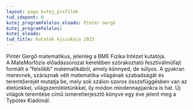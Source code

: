 ```yaml
---
layout: page_kutej_profilok
tud_idopont: 0
kutej_programfelelos_eloado: Pintér Gergő
kutej_programfelelos: 
kutej_eloado:
tud_title: Kutatók éjszakája 2023
---
```


Pintér Gergő matematikus, jelenleg a BME Fizika Intézet kutatója. A MateMorfózis előadássorozat keretében szórakoztató fesztiválműfajt formált a “felsőbb” matematikából, amely könnyed, de súlyos. A gyakran merevnek, száraznak vélt matematika világának szabadságát és teremtőerejét mutatja be, mely sok szálon szoros összefüggésben van az életünkkel, világszemléletünkkel, ily módon mindennapjainkra is hat. Új világok teremtése című ismeretterjesztő könyve egy éve jelent meg a Typotex Kiadónál.


